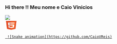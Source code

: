 ### Hi there !!  Meu nome e Caio Vinicios

<div >
   <a href="https://github.com/CaioVReis">
  <img height="180em" src="https://github-readme-stats.vercel.app/api?username=CaioVReis&show_icons=true&theme=dark&include_all_commits=true&count_private=true"/>
<div/>
     <img align="center" alt="Rafa-HTML" height="30" width="40" src="https://raw.githubusercontent.com/devicons/devicon/master/icons/html5/html5-original.svg">
     
     ![Snake animation](https://github.com/CaioVReis)
     
<div/>


